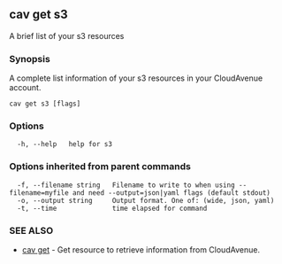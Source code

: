 ## cav get s3

A brief list of your s3 resources

### Synopsis

A complete list information of your s3 resources in your CloudAvenue account.

```
cav get s3 [flags]
```

### Options

```
  -h, --help   help for s3
```

### Options inherited from parent commands

```
  -f, --filename string   Filename to write to when using --filename=myfile and need --output=json|yaml flags (default stdout)
  -o, --output string     Output format. One of: (wide, json, yaml)
  -t, --time              time elapsed for command
```

### SEE ALSO

* [cav get](cav_get.md)	 - Get resource to retrieve information from CloudAvenue.

